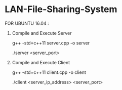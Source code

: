 # LAN-File-Sharing-System

FOR UBUNTU 16.04 :


1. Compile and Execute Server

      g++ -std=c++11 server.cpp -o server

      ./server <server_port>


2. Compile and Execute Client

      g++ -std=c++11 client.cpp -o client
  
      ./client <server_ip_address> <server_port>

